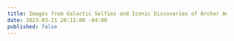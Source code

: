 ```yaml
---
title: Images from Galactic Selfies and Iconic Discoveries of Archer Adler
date: 2023-03-21 20:12:00 -04:00
published: false
---
```


